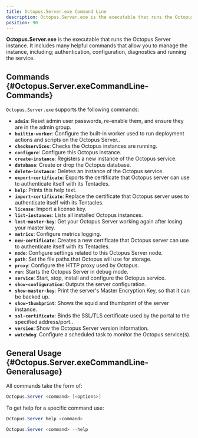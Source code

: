 ```yaml
---
title: Octopus.Server.exe Command Line
description: Octopus.Server.exe is the executable that runs the Octopus instance, it can also be called from the command line.
position: 90
---
```


**Octopus.Server.exe** is the executable that runs the Octopus Server instance. It includes many helpful commands that allow you to manage the instance, including; authentication, configuration, diagnostics and running the service.

## Commands {#Octopus.Server.exeCommandLine-Commands}

`Octopus.Server.exe` supports the following commands:

- **`admin`**:  Reset admin user passwords, re-enable them, and ensure they are in the admin group.
- **`builtin-worker`**:  Configure the built-in worker used to run deployment actions and scripts on the Octopus Server..
- **`checkservices`**:  Checks the Octopus instances are running.
- **`configure`**:  Configure this Octopus instance.
- **`create-instance`**:  Registers a new instance of the Octopus service.
- **`database`**:  Create or drop the Octopus database.
- **`delete-instance`**:  Deletes an instance of the Octopus service.
- **`export-certificate`**:  Exports the certificate that Octopus server can use to authenticate itself with its Tentacles.
- **`help`**:  Prints this help text.
- **`import-certificate`**:  Replace the certificate that Octopus server uses to authenticate itself with its Tentacles.
- **`license`**:  Import a license key.
- **`list-instances`**:  Lists all installed Octopus instances.
- **`lost-master-key`**:  Get your Octopus Server working again after losing your master key.
- **`metrics`**:  Configure metrics logging.
- **`new-certificate`**:  Creates a new certificate that Octopus server can use to authenticate itself with its Tentacles.
- **`node`**:  Configure settings related to this Octopus Server node.
- **`path`**:  Set the file paths that Octopus will use for storage.
- **`proxy`**:  Configure the HTTP proxy used by Octopus.
- **`run`**:  Starts the Octopus Server in debug mode.
- **`service`**:  Start, stop, install and configure the Octopus service.
- **`show-configuration`**:  Outputs the server configuration.
- **`show-master-key`**:  Print the server's Master Encryption Key, so that it can be backed up.
- **`show-thumbprint`**:  Shows the squid and thumbprint of the server instance.
- **`ssl-certificate`**:  Binds the SSL/TLS certificate used by the portal to the specified address/port..
- **`version`**:  Show the Octopus Server version information.
- **`watchdog`**:  Configure a scheduled task to monitor the Octopus service(s).

## General Usage {#Octopus.Server.exeCommandLine-Generalusage}

All commands take the form of:

```powershell
Octopus.Server <command> [<options>]
```

To get help for a specific command use:

```powershell Octopus 3.14 or earlier
Octopus.Server help <command>
```

```powershell Octopus 3.15 or later
Octopus.Server <command> --help
```
